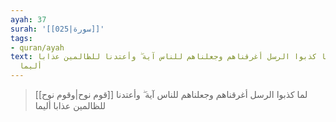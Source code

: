 ```yaml
---
ayah: 37
surah: '[[025|سورة]]'
tags:
- quran/ayah
text: وقوم نوح لما كذبوا الرسل أغرقناهم وجعلناهم للناس آية ۖ وأعتدنا للظالمين عذابا
  أليما
---
```

> [[قوم نوح|وقوم نوح]] لما كذبوا الرسل أغرقناهم وجعلناهم للناس آية ۖ وأعتدنا للظالمين عذابا أليما
